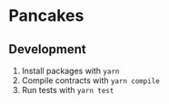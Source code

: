 # Pancakes

## Development

1. Install packages with `yarn`
2. Compile contracts with `yarn compile`
3. Run tests with `yarn test`
